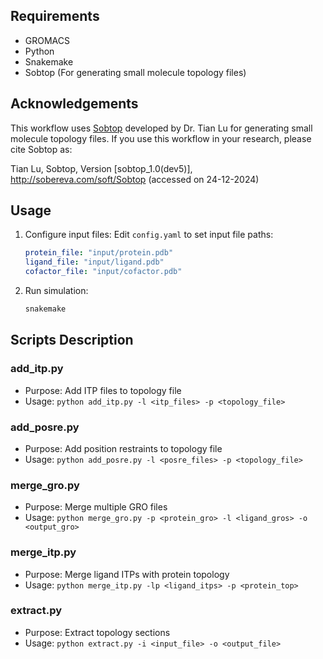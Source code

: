 ## Requirements

- GROMACS
- Python
- Snakemake
- Sobtop (For generating small molecule topology files)

## Acknowledgements

This workflow uses [Sobtop](http://sobereva.com/soft/Sobtop/) developed by Dr. Tian Lu for generating small molecule topology files. If you use this workflow in your research, please cite Sobtop as:

Tian Lu, Sobtop, Version [sobtop_1.0(dev5)], http://sobereva.com/soft/Sobtop (accessed on 24-12-2024)

## Usage

1. Configure input files:
   Edit `config.yaml` to set input file paths:
   ```yaml
   protein_file: "input/protein.pdb"
   ligand_file: "input/ligand.pdb"
   cofactor_file: "input/cofactor.pdb"
   ```

2. Run simulation:
   ```bash
   snakemake 
   ```

## Scripts Description

### add_itp.py
- Purpose: Add ITP files to topology file
- Usage: `python add_itp.py -l <itp_files> -p <topology_file>`

### add_posre.py
- Purpose: Add position restraints to topology file
- Usage: `python add_posre.py -l <posre_files> -p <topology_file>`

### merge_gro.py
- Purpose: Merge multiple GRO files
- Usage: `python merge_gro.py -p <protein_gro> -l <ligand_gros> -o <output_gro>`

### merge_itp.py
- Purpose: Merge ligand ITPs with protein topology
- Usage: `python merge_itp.py -lp <ligand_itps> -p <protein_top>`

### extract.py
- Purpose: Extract topology sections
- Usage: `python extract.py -i <input_file> -o <output_file>`
